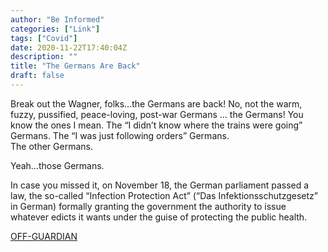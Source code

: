 ```yaml
---
author: "Be Informed"
categories: ["Link"]
tags: ["Covid"]
date: 2020-11-22T17:40:04Z
description: ""
title: "The Germans Are Back"
draft: false
---
```


Break out the Wagner, folks…the Germans are back! No, not the warm, fuzzy, pussified, peace-loving, post-war Germans … the Germans! You know the ones I mean. The “I didn’t know where the trains were going” Germans. The “I was just following orders” Germans.   
The other Germans.  

Yeah…those Germans.  

In case you missed it, on November 18, the German parliament passed a law, the so-called “Infection Protection Act” (“Das Infektionsschutzgesetz” in German) formally granting the government the authority to issue whatever edicts it wants under the guise of protecting the public health.   

[OFF-GUARDIAN](https://off-guardian.org/2020/11/23/the-germans-are-back/)